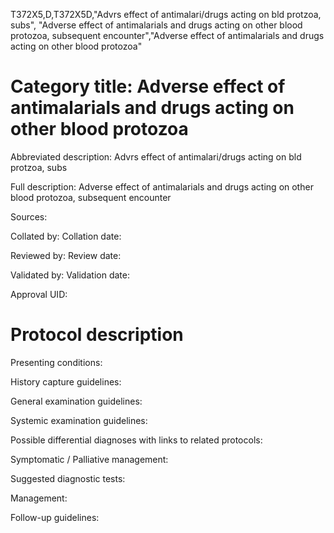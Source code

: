 T372X5,D,T372X5D,"Advrs effect of antimalari/drugs acting on bld protzoa, subs", "Adverse effect of antimalarials and drugs acting on other blood protozoa, subsequent encounter","Adverse effect of antimalarials and drugs acting on other blood protozoa"
# Category title: Adverse effect of antimalarials and drugs acting on other blood protozoa

Abbreviated description: Advrs effect of antimalari/drugs acting on bld protzoa, subs

Full description: Adverse effect of antimalarials and drugs acting on other blood protozoa, subsequent encounter

Sources:

Collated by:
Collation date:

Reviewed by:
Review date:

Validated by:
Validation date:

Approval UID:

# Protocol description

Presenting conditions:

History capture guidelines:

General examination guidelines:

Systemic examination guidelines:

Possible differential diagnoses with links to related protocols:

Symptomatic / Palliative management:

Suggested diagnostic tests:

Management:

Follow-up guidelines:
